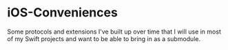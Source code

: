 # iOS-Conveniences
Some protocols and extensions I've built up over time that I will use in most of my Swift projects and want to be able to bring in as a submodule.
